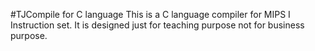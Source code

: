 #TJCompile for C language
This is a C language compiler for MIPS I Instruction set. It is designed just for teaching purpose not for business purpose.
